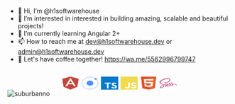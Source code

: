 - 👋 Hi, I’m @h1softwarehouse
- 👀 I’m interested in interested in building amazing, scalable and beautiful projects!
- 🌱 I’m currently learning Angular 2+
- 📫 How to reach me at dev@h1softwarehouse.dev or admin@h1softwarehouse.dev
- 💬 Let's have coffee together! https://wa.me/5562996799747

<div align="center" style="display: inline_block"><br>
<img align="center" alt="Pelaez-Js" height="30" width="40" src="https://raw.githubusercontent.com/devicons/devicon/master/icons/angularjs/angularjs-plain.svg">
<img align="center" alt="Pelaez-Js" height="30" width="40" src="https://raw.githubusercontent.com/devicons/devicon/master/icons/ionic/ionic-original.svg">
  <img align="center" alt="Pelaez-Ts" height="30" width="40" src="https://raw.githubusercontent.com/devicons/devicon/master/icons/typescript/typescript-plain.svg">
  <img align="center" alt="Pelaez-Js" height="30" width="40" src="https://raw.githubusercontent.com/devicons/devicon/master/icons/javascript/javascript-plain.svg">
  <img align="center" alt="Pelaez-HTML" height="30" width="40" src="https://raw.githubusercontent.com/devicons/devicon/master/icons/html5/html5-original.svg">
  <img align="center" alt="Pelaez-HTML" height="30" width="40" src="https://raw.githubusercontent.com/devicons/devicon/master/icons/sass/sass-original.svg">
</div>

<img style='vertical-align: baseline' src="https://komarev.com/ghpvc/?username=h1softwarehouse&label=Profile%20views&color=f80000&style=flat&label=PROFILE+VIEWS" alt="suburbanno" />

<!---
h1softwarehouse/h1softwarehouse is a ✨ special ✨ repository because its `README.md` (this file) appears on your GitHub profile.
You can click the Preview link to take a look at your changes.
--->
